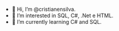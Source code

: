 - 👋 Hi, I’m @cristianensilva.
- 👀 I’m interested in SQL, C#, .Net e HTML.
- 🌱 I’m currently learning C# and SQL.
<!---- 💞️ I’m looking to collaborate on ...
- 📫 How to reach me ...
--->

<!---
cristianensilva/cristianensilva is a ✨ special ✨ repository because its `README.md` (this file) appears on your GitHub profile.
You can click the Preview link to take a look at your changes.
--->

